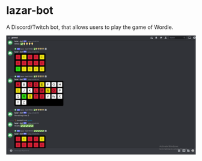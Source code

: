 # lazar-bot

A Discord/Twitch bot, that allows users to play the game of Wordle.

![wordle](./wordle.png)
